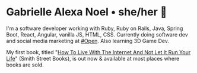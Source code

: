 # Gabrielle Alexa Noel • she/her 🦋
I'm a software developer working with Ruby, Ruby on Rails, Java, Spring Boot, React, Angular, vanilla JS, HTML, CSS. Currently doing software dev and social media marketing at <a href="https://hashtagopen.com">#Open</a>. Also learning 3D Game Dev.

My first book, titled "<a href="https://www.barnesandnoble.com/w/how-to-live-with-the-internet-and-not-let-it-run-your-life-gabrielle-alexa-noel/1137428227">How To Live With The Internet And Not Let It Run Your Life</a>" (Smith Street Books), is out now & available at most places where books are sold.
